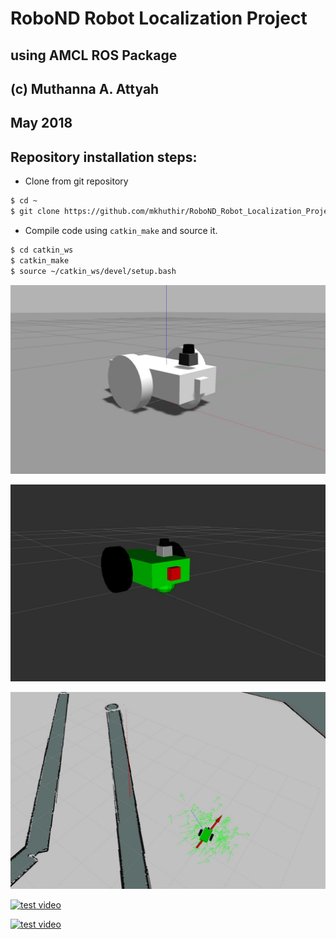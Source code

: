 # RoboND Robot Localization Project
## using AMCL ROS Package
## (c) Muthanna A. Attyah 
## May 2018


## Repository installation steps:

* Clone from git repository
```bash
$ cd ~
$ git clone https://github.com/mkhuthir/RoboND_Robot_Localization_Project.git catkin_ws
```
* Compile code using `catkin_make` and source it.

```bash
$ cd catkin_ws
$ catkin_make
$ source ~/catkin_ws/devel/setup.bash
```

<p align="center"> <img src="./misc/udacity_bot_4.jpg"> </p>

<p align="center"> <img src="./misc/udacity_bot_5.jpg"> </p>

<p align="center"> <img src="./misc/udacity_bot_6.jpg"> </p>

[![test video](http://img.youtube.com/vi/y5AUbPiFuUc/0.jpg)](http://www.youtube.com/watch?v=y5AUbPiFuUc)

[![test video](http://img.youtube.com/vi/TuRHv_Qd0-o/0.jpg)](http://www.youtube.com/watch?v=TuRHv_Qd0-o)
